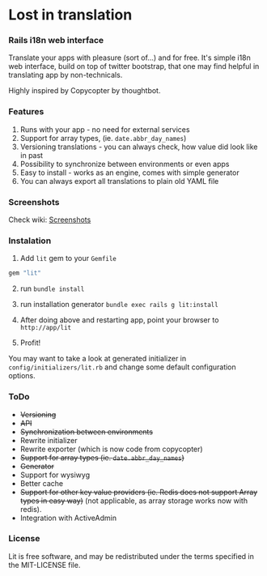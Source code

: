 # Lost in translation
### Rails i18n web interface

Translate your apps with pleasure (sort of...) and for free. It's simple i18n 
web interface, build on top of twitter bootstrap, that one may find helpful in 
translating app by non-technicals. 

Highly inspired by Copycopter by thoughtbot.

### Features

1. Runs with your app - no need for external services
2. Support for array types, (ie. `date.abbr_day_names`)
3. Versioning translations - you can always check, how value did look like in past
4. Possibility to synchronize between environments or even apps
5. Easy to install - works as an engine, comes with simple generator
6. You can always export all translations to plain old YAML file

### Screenshots

Check wiki: [Screenshots](https://github.com/prograils/lit/wiki/Screenshots)

### Instalation

1. Add `lit` gem to your `Gemfile`
```ruby
gem "lit"
````

2. run `bundle install`

3. run installation generator `bundle exec rails g lit:install`

4. After doing above and restarting app, point your browser to ```http://app/lit```

5. Profit!


You may want to take a look at generated initializer in `config/initializers/lit.rb` and change some default configuration options.


### ToDo

* ~~Versioning~~ 
* ~~API~~
* ~~Synchronization between environments~~
* Rewrite initializer
* Rewrite exporter (which is now code from copycopter)
* ~~Support for array types (ie. `date.abbr_day_names`)~~
* ~~Generator~~
* Support for wysiwyg
* Better cache
* ~~Support for other key value providers (ie. Redis does not support Array types in easy way)~~ (not applicable, as array storage works now with redis).
* Integration with ActiveAdmin


### License

Lit is free software, and may be redistributed under the terms specified in the MIT-LICENSE file.
